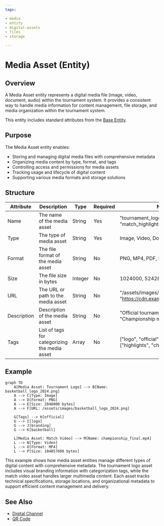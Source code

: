 ```yaml
---
tags:

- media
- entity
- digital-assets
- files
- storage

---
```


# Media Asset (Entity)

## Overview

A Media Asset entity represents a digital media file (image, video, document, audio) within the tournament system.
It provides a consistent way to handle media information for content management, file storage, and media organization
within the tournament system.

This entity includes standard attributes from the [Base Entity](../foundation/base_entity.md).

## Purpose

The Media Asset entity enables:

- Storing and managing digital media files with comprehensive metadata
- Organizing media content by type, format, and tags
- Controlling access and permissions for media assets
- Tracking usage and lifecycle of digital content
- Supporting various media formats and storage solutions

## Structure

| Attribute | Description | Type | Required | Notes |
|-----------|-------------|------|----------|--------|
| Name | The name of the media asset | String | Yes | "tournament_logo.png", "match_highlights.mp4" |
| Type | The type of media asset | String | Yes | Image, Video, Document, Audio |
| Format | The file format of the media asset | String | No | PNG, MP4, PDF, MP3 |
| Size | The file size in bytes | Integer | No | 1024000, 5242880 |
| URL | The URL or path to the media asset | String | No | "/assets/images/logo.png", "<https://cdn.example.com/video.mp4>" |
| Description | Description of the media asset | String | No | "Official tournament logo", "Championship match highlights" |
| Tags | List of tags for categorizing the media asset | Array | No | ["logo", "official", "branding"], ["highlights", "championship"] |

## Example

```mermaid
graph TD
    A[Media Asset: Tournament Logo] --> B[Name: basketball_logo_2024.png]
    A --> C[Type: Image]
    A --> D[Format: PNG]
    A --> E[Size: 2048000 bytes]
    A --> F[URL: /assets/images/basketball_logo_2024.png]
    
    G[Tags] --> H[official]
    G --> I[logo]
    G --> J[branding]
    G --> K[basketball]
    
    L[Media Asset: Match Video] --> M[Name: championship_final.mp4]
    L --> N[Type: Video]
    L --> O[Format: MP4]
    L --> P[Size: 104857600 bytes]
```

This example shows how media asset entities manage different types of digital content with comprehensive metadata.
The tournament logo asset includes visual branding information with categorization tags, while the match video asset
handles larger multimedia content. Each asset tracks technical specifications, storage locations, and organizational
metadata to support efficient content management and delivery.

## See Also

- [Digital Channel](digital_channel.md)
- [QR Code](qr_code.md)
